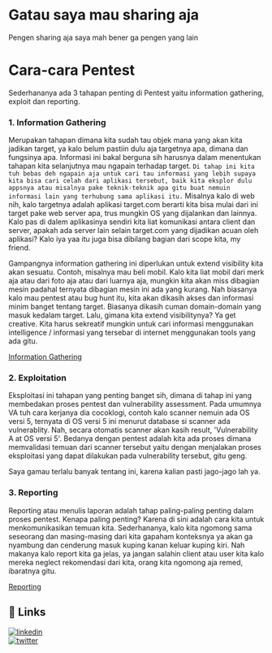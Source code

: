 # Gatau saya mau sharing aja
Pengen sharing aja saya mah bener ga pengen yang lain

# Cara-cara Pentest
Sederhananya ada 3 tahapan penting di Pentest yaitu information gathering, exploit dan reporting.
### 1. Information Gathering

Merupakan tahapan dimana kita sudah tau objek mana yang akan kita jadikan target, ya kalo belum pastiin dulu aja targetnya apa, dimana dan fungsinya apa. Informasi ini bakal berguna sih harusnya dalam menentukan tahapan kita selanjutnya mau ngapain terhadap target.
`Di tahap ini kita tuh bebas deh ngapain aja untuk cari tau informasi yang lebih supaya kita bisa cari celah dari aplikasi tersebut, baik kita eksplor dulu appsnya atau misalnya pake teknik-teknik apa gitu buat nemuin informasi lain yang terhubung sama aplikasi itu.`
 Misalnya kalo di web nih, kalo targetnya adalah aplikasi target.com berarti kita bisa mulai dari ini target pake web server apa, trus mungkin OS yang dijalankan dan lainnya. Kalo pas di dalem aplikasinya sendiri kita liat komunikasi antara client dan server, apakah ada server lain selain target.com yang dijadikan acuan oleh aplikasi? Kalo iya yaa itu juga bisa dibilang bagian dari scope kita, my friend.

Gampangnya information gathering ini diperlukan untuk extend visibility kita akan sesuatu. Contoh, misalnya mau beli mobil. Kalo kita liat mobil dari merk aja atau dari foto aja atau dari luarnya aja, mungkin kita akan miss dibagian mesin padahal ternyata dibagian mesin ini ada yang kurang. Nah biasanya kalo mau pentest atau bug hunt itu, kita akan dikasih akses dan informasi minim banget tentang target. Biasanya dikasih cuman domain-domain yang masuk kedalam target. Lalu, gimana kita extend visibilitynya? Ya get creative. Kita harus sekreatif mungkin untuk cari informasi menggunakan intelligence / informasi yang tersebar di internet menggunakan tools yang ada gitu.

[Information Gathering](https://github.com/sibabiat/pengen-sharing-aja/blob/main/information-gathering.md)

### 2. Exploitation

Eksploitasi ini tahapan yang penting banget sih, dimana di tahap ini yang membedakan proses pentest dan vulnerability assessment. Pada umumnya VA tuh cara kerjanya dia cocoklogi, contoh kalo scanner nemuin ada OS versi 5, ternyata di OS versi 5 ini menurut database si scanner ada vulnerablity. Nah, secara otomatis scanner akan kasih result, 'Vulnerability A at OS versi 5'. Bedanya dengan pentest adalah kita ada proses dimana memvalidasi temuan dari scanner tersebut yaitu dengan menjalakan proses eksploitasi yang dapat dilakukan pada vulnerability tersebut, gitu geng.

Saya gamau terlalu banyak tentang ini, karena kalian pasti jago-jago lah ya.

### 3. Reporting

Reporting atau menulis laporan adalah tahap paling-paling penting dalam proses pentest. Kenapa paling penting? Karena di sini adalah cara kita untuk menkomunikasikan temuan kita. Sederhananya, kalo kita ngomong sama seseorang dan masing-masing dari kita gapaham konteksnya ya akan ga nyambung dan cenderung masuk kuping kanan keluar kuping kiri. Nah makanya kalo report kita ga jelas, ya jangan salahin client atau user kita kalo mereka neglect rekomendasi dari kita, orang kita ngomong aja remed, ibaratnya gitu.

[Reporting](https://github.com/sibabiat/pengen-sharing-aja/blob/main/reporting.md)

## 🔗 Links
[![linkedin](https://img.shields.io/badge/linkedin-0A66C2?style=for-the-badge&logo=linkedin&logoColor=white)](https://id.linkedin.com/in/ijel)<br>
[![twitter](https://img.shields.io/badge/twitter-1DA1F2?style=for-the-badge&logo=twitter&logoColor=white)](https://twitter.com/iambabiat)

